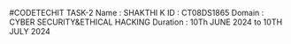 #CODETECHIT TASK-2
Name : SHAKTHI K
ID : CT08DS1865
Domain : CYBER SECURITY&ETHICAL HACKING
Duration : 10Th JUNE 2024 to 10TH JULY 2024
